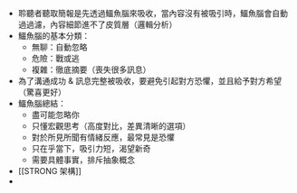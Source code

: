 - 聆聽者聽取簡報是先透過鱷魚腦來吸收，當內容沒有被吸引時，鱷魚腦會自動過過濾，內容細節進不了皮質層（邏輯分析）
- 鱷魚腦的基本分類：
    - 無聊：自動忽略
    - 危險：戰或逃
    - 複雜：徹底摘要（喪失很多訊息）
- 為了溝通成功 & 訊息完整被吸收，要避免引起對方恐懼，並且給予對方希望（驚喜更好）
- 鱷魚腦總結：
    - 盡可能忽略你
    - 只懂宏觀思考（高度對比，差異清晰的選項）
    - 對於所見所聞有情緒反應，最常見是恐懼
    - 只在乎當下，吸引力短，渴望新奇
    - 需要具體事實，排斥抽象概念
- [[STRONG 架構]]
- 

